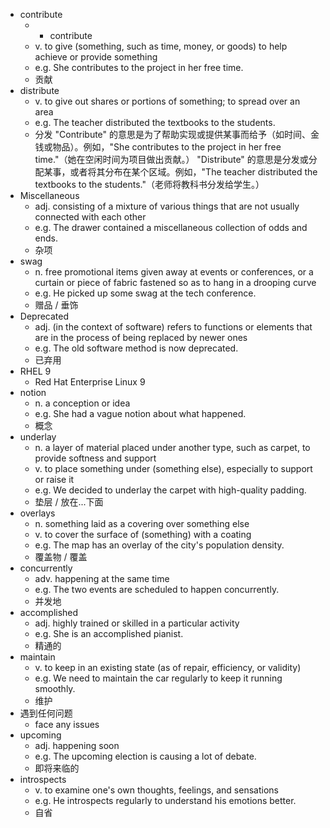 - contribute
  - - contribute
  - v. to give (something, such as time, money, or goods) to help achieve or provide something
  - e.g. She contributes to the project in her free time.
  - 贡献
- distribute
    - v. to give out shares or portions of something; to spread over an area
    - e.g. The teacher distributed the textbooks to the students.
    - 分发
    "Contribute" 的意思是为了帮助实现或提供某事而给予（如时间、金钱或物品）。例如，"She contributes to the project in her free time."（她在空闲时间为项目做出贡献。）
    "Distribute" 的意思是分发或分配某事，或者将其分布在某个区域。例如，"The teacher distributed the textbooks to the students."（老师将教科书分发给学生。）
- Miscellaneous
    - adj. consisting of a mixture of various things that are not usually connected with each other
    - e.g. The drawer contained a miscellaneous collection of odds and ends.
    - 杂项
- swag
    - n. free promotional items given away at events or conferences, or a curtain or piece of fabric fastened so as to hang in a drooping curve
    - e.g. He picked up some swag at the tech conference.
    - 赠品 / 垂饰
- Deprecated
    - adj. (in the context of software) refers to functions or elements that are in the process of being replaced by newer ones
    - e.g. The old software method is now deprecated.
    - 已弃用
- RHEL 9
  - Red Hat Enterprise Linux 9
- notion
    - n. a conception or idea
    - e.g. She had a vague notion about what happened.
    - 概念
- underlay
    - n. a layer of material placed under another type, such as carpet, to provide softness and support
    - v. to place something under (something else), especially to support or raise it
    - e.g. We decided to underlay the carpet with high-quality padding.
    - 垫层 / 放在...下面
- overlays
    - n. something laid as a covering over something else
    - v. to cover the surface of (something) with a coating
    - e.g. The map has an overlay of the city's population density.
    - 覆盖物 / 覆盖
- concurrently
    - adv. happening at the same time
    - e.g. The two events are scheduled to happen concurrently.
    - 并发地
- accomplished
    - adj. highly trained or skilled in a particular activity
    - e.g. She is an accomplished pianist.
    - 精通的
- maintain
    - v. to keep in an existing state (as of repair, efficiency, or validity)
    - e.g. We need to maintain the car regularly to keep it running smoothly.
    - 维护
- 遇到任何问题
  - face any issues
- upcoming
  - adj. happening soon
  - e.g. The upcoming election is causing a lot of debate.
  - 即将来临的
- introspects
    - v. to examine one's own thoughts, feelings, and sensations
    - e.g. He introspects regularly to understand his emotions better.
    - 自省
